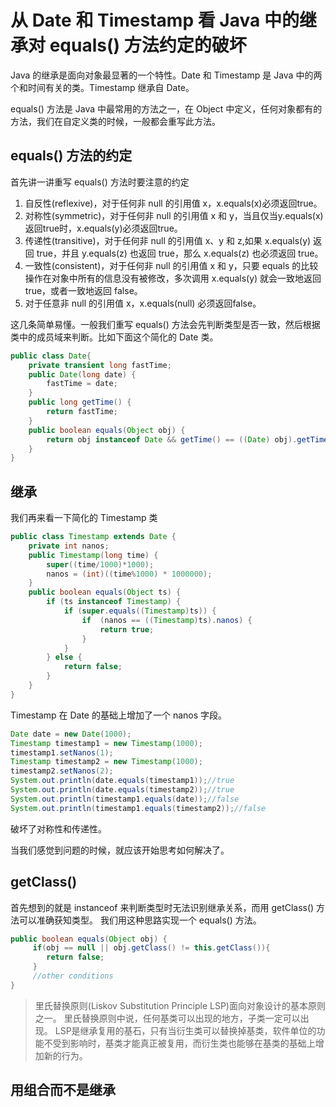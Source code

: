 # 从 Date 和 Timestamp 看 Java 中的继承对 equals() 方法约定的破坏

Java 的继承是面向对象最显著的一个特性。Date 和 Timestamp 是 Java 中的两个和时间有关的类。Timestamp 继承自 Date。

equals() 方法是 Java 中最常用的方法之一，在 Object 中定义，任何对象都有的方法，我们在自定义类的时候，一般都会重写此方法。

## equals() 方法的约定

首先讲一讲重写 equals() 方法时要注意的约定

1. 自反性(reflexive)，对于任何非 null 的引用值 x，x.equals(x)必须返回true。
2. 对称性(symmetric)，对于任何非 null 的引用值 x 和 y，当且仅当y.equals(x)返回true时，x.equals(y)必须返回true。
3. 传递性(transitive)，对于任何非 null 的引用值 x、y 和 z,如果 x.equals(y) 返回 true，并且 y.equals(z) 也返回 true，那么 x.equals(z) 也必须返回 true。
4. 一致性(consistent)，对于任何非 null 的引用值 x 和 y，只要 equals 的比较操作在对象中所有的信息没有被修改，多次调用 x.equals(y) 就会一致地返回 true，或者一致地返回 false。
5. 对于任意非 null 的引用值 x，x.equals(null) 必须返回false。　　

这几条简单易懂。一般我们重写 equals() 方法会先判断类型是否一致，然后根据类中的成员域来判断。比如下面这个简化的 Date 类。

``` java
public class Date{
    private transient long fastTime;
    public Date(long date) {
        fastTime = date;
    }
    public long getTime() {
        return fastTime;
    }
    public boolean equals(Object obj) {
        return obj instanceof Date && getTime() == ((Date) obj).getTime();
    }
}
```

## 继承

我们再来看一下简化的 Timestamp 类

``` java
public class Timestamp extends Date {
    private int nanos;
    public Timestamp(long time) {
        super((time/1000)*1000);
        nanos = (int)((time%1000) * 1000000);
    }
    public boolean equals(Object ts) {
        if (ts instanceof Timestamp) {
            if (super.equals((Timestamp)ts)) {
                if  (nanos == ((Timestamp)ts).nanos) {
                    return true;
                } 
            } 
        } else {
            return false;
        }
    }
}
```

Timestamp 在 Date 的基础上增加了一个 nanos 字段。

``` java
Date date = new Date(1000);
Timestamp timestamp1 = new Timestamp(1000);
timestamp1.setNanos(1);
Timestamp timestamp2 = new Timestamp(1000);
timestamp2.setNanos(2);
System.out.println(date.equals(timestamp1));//true
System.out.println(date.equals(timestamp2));//true
System.out.println(timestamp1.equals(date));//false
System.out.println(timestamp1.equals(timestamp2));//false
```

破坏了对称性和传递性。

当我们感觉到问题的时候，就应该开始思考如何解决了。

## getClass()

首先想到的就是 instanceof 来判断类型时无法识别继承关系，而用 getClass() 方法可以准确获知类型。
我们用这种思路实现一个 equals() 方法。

``` java
public boolean equals(Object obj) {
     if(obj == null || obj.getClass() != this.getClass()){
        return false;
     }
     //other conditions
}
```

>里氏替换原则(Liskov Substitution Principle LSP)面向对象设计的基本原则之一。 里氏替换原则中说，任何基类可以出现的地方，子类一定可以出现。 LSP是继承复用的基石，只有当衍生类可以替换掉基类，软件单位的功能不受到影响时，基类才能真正被复用，而衍生类也能够在基类的基础上增加新的行为。

## 用组合而不是继承

